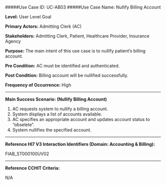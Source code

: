 #####Use Case ID: UC-AB03
#####Use Case Name: Nullify Billing Account

**Level:**                     User Level Goal

**Primary Actors:**            Admitting Clerk (AC)

**Stakeholders:**              Admitting Clerk, Patient, Healthcare Provider, Insurance Agency

**Purpose:**                   The main intent of this use case is to nullify patient’s billing account.

**Pre Condition:**             AC must be identified and authenticated.

**Post Condition:**            Billing account will be nullified successfully.

**Frequency of Occurrence:**   High
__________________________________________________________
**Main Success Scenario: (Nullify Billing Account)**

1.	AC requests system to nullify a billing account. 
2.	System displays a list of accounts available.
3.	AC specifies an appropriate account and updates account status to “obselete”.
4.	System nullifies the specified account.  

________________________________________________________________________
**Reference Hl7 V3 Interaction Identifiers (Domain: Accounting & Billing):**

FIAB_ST000100UV02
_______________________________________________________________
**Reference CCHIT Criteria:**

N/A
